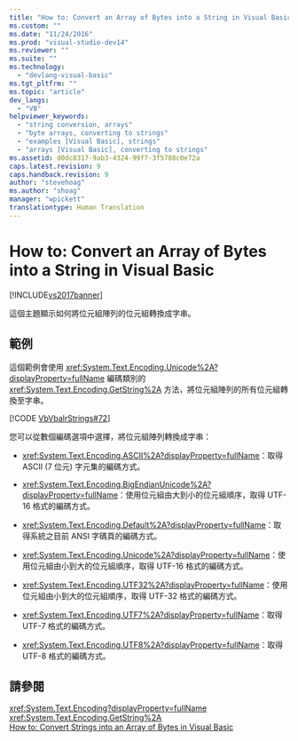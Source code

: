 ```yaml
---
title: "How to: Convert an Array of Bytes into a String in Visual Basic | Microsoft Docs"
ms.custom: ""
ms.date: "11/24/2016"
ms.prod: "visual-studio-dev14"
ms.reviewer: ""
ms.suite: ""
ms.technology: 
  - "devlang-visual-basic"
ms.tgt_pltfrm: ""
ms.topic: "article"
dev_langs: 
  - "VB"
helpviewer_keywords: 
  - "string conversion, arrays"
  - "byte arrays, converting to strings"
  - "examples [Visual Basic], strings"
  - "arrays [Visual Basic], converting to strings"
ms.assetid: d0dc8317-9ab3-4324-99f7-3f5788c0e72a
caps.latest.revision: 9
caps.handback.revision: 9
author: "stevehoag"
ms.author: "shoag"
manager: "wpickett"
translationtype: Human Translation
---
```

# How to: Convert an Array of Bytes into a String in Visual Basic
[!INCLUDE[vs2017banner](../../../../csharp/includes/vs2017banner.md)]

這個主題顯示如何將位元組陣列的位元組轉換成字串。  
  
## 範例  
 這個範例會使用 <xref:System.Text.Encoding.Unicode%2A?displayProperty=fullName> 編碼類別的 <xref:System.Text.Encoding.GetString%2A> 方法，將位元組陣列的所有位元組轉換至字串。  
  
 [!CODE [VbVbalrStrings#72](../CodeSnippet/VS_Snippets_VBCSharp/VbVbalrStrings#72)]  
  
 您可以從數個編碼選項中選擇，將位元組陣列轉換成字串：  
  
-   <xref:System.Text.Encoding.ASCII%2A?displayProperty=fullName>：取得 ASCII \(7 位元\) 字元集的編碼方式。  
  
-   <xref:System.Text.Encoding.BigEndianUnicode%2A?displayProperty=fullName>：使用位元組由大到小的位元組順序，取得 UTF\-16 格式的編碼方式。  
  
-   <xref:System.Text.Encoding.Default%2A?displayProperty=fullName>：取得系統之目前 ANSI 字碼頁的編碼方式。  
  
-   <xref:System.Text.Encoding.Unicode%2A?displayProperty=fullName>：使用位元組由小到大的位元組順序，取得 UTF\-16 格式的編碼方式。  
  
-   <xref:System.Text.Encoding.UTF32%2A?displayProperty=fullName>：使用位元組由小到大的位元組順序，取得 UTF\-32 格式的編碼方式。  
  
-   <xref:System.Text.Encoding.UTF7%2A?displayProperty=fullName>：取得 UTF\-7 格式的編碼方式。  
  
-   <xref:System.Text.Encoding.UTF8%2A?displayProperty=fullName>：取得 UTF\-8 格式的編碼方式。  
  
## 請參閱  
 <xref:System.Text.Encoding?displayProperty=fullName>   
 <xref:System.Text.Encoding.GetString%2A>   
 [How to: Convert Strings into an Array of Bytes in Visual Basic](../../../../visual-basic/programming-guide/language-features/strings/how-to-convert-strings-into-an-array-of-bytes.md)